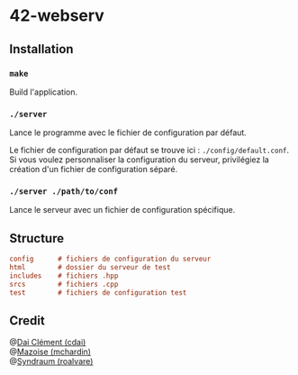 # 42-webserv

## Installation


### `make`

Build l'application.

### `./server`

Lance le programme avec le fichier de configuration par défaut.

Le fichier de configuration par défaut se trouve ici : `./config/default.conf`. Si vous voulez personnaliser la configuration du serveur, privilégiez la création d'un fichier de configuration séparé.

### `./server ./path/to/conf`

Lance le serveur avec un fichier de configuration spécifique.

## Structure

```ini
config      # fichiers de configuration du serveur
html        # dossier du serveur de test
includes    # fichiers .hpp
srcs        # fichiers .cpp
test        # fichiers de configuration test
```

## Credit

@[Dai Clément (cdai)](https://github.com/DaiClement)<br>
@[Mazoise (mchardin)](https://github.com/Mazoise)<br>
@[Syndraum (roalvare)](https://github.com/Syndraum)